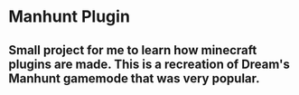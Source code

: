 # Manhunt Plugin
## Small project for me to learn how minecraft plugins are made. This is a recreation of Dream's Manhunt gamemode that was very popular.

